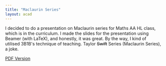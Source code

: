 ```yaml
---
title: "Maclaurin Series"
layout: acad
---
```


I decided to do a presentation on Maclaurin series for Maths AA HL class, which is in the curriculum.
I made the slides for the presentation using Beamer (with LaTeX), and honestly, it was great. 
By the way, I kind of utilised 3B1B's technique of teaching. Taylor ~~Swift~~ Series (Maclaurin Series), a joke.

[PDF Version](/assets/pdfs/taylor.pdf)

